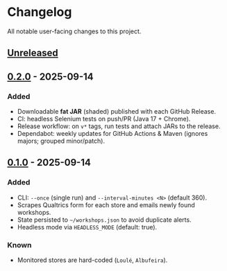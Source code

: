 # Changelog
All notable user-facing changes to this project.

## [Unreleased]

## [0.2.0] - 2025-09-14
### Added
- Downloadable **fat JAR** (shaded) published with each GitHub Release.
- CI: headless Selenium tests on push/PR (Java 17 + Chrome).
- Release workflow: on `v*` tags, run tests and attach JARs to the release.
- Dependabot: weekly updates for GitHub Actions & Maven (ignores majors; grouped minor/patch).


## [0.1.0] - 2025-09-14
### Added
- CLI: `--once` (single run) and `--interval-minutes <N>` (default 360).
- Scrapes Qualtrics form for each store and emails newly found workshops.
- State persisted to `~/workshops.json` to avoid duplicate alerts.
- Headless mode via `HEADLESS_MODE` (default: true).

### Known
- Monitored stores are hard-coded (`Loulé`, `Albufeira`).

[Unreleased]: https://github.com/davidvsaraiva/merlin-workshop-monitor/compare/v0.2.0...HEAD
[0.2.0]: https://github.com/davidvsaraiva/merlin-workshop-monitor/releases/tag/v0.2.0
[0.1.0]: https://github.com/davidvsaraiva/merlin-workshop-monitor/releases/tag/v0.1.0